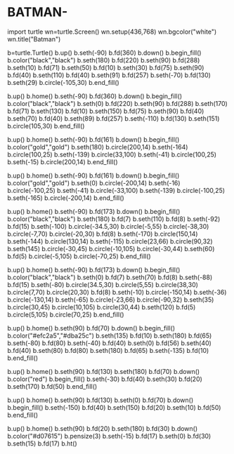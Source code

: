 # BATMAN-
import turtle
wn=turtle.Screen()
wn.setup(436,768)
wn.bgcolor("white")
wn.title("Batman")

b=turtle.Turtle()
b.up()
b.seth(-90)
b.fd(360)
b.down()
b.begin_fill()
b.color("black","black")
b.seth(180)
b.fd(220)
b.seth(90)
b.fd(288)
b.seth(10)
b.fd(71)
b.seth(50)
b.fd(10)
b.seth(30)
b.fd(75)
b.seth(90)
b.fd(40)
b.seth(110)
b.fd(40)
b.seth(91)
b.fd(257)
b.seth(-70)
b.fd(130)
b.seth(29)
b.circle(-105,30)
b.end_fill()

b.up()
b.home()
b.seth(-90)
b.fd(360)
b.down()
b.begin_fill()
b.color("black","black")
b.seth(0)
b.fd(220)
b.seth(90)
b.fd(288)
b.seth(170)
b.fd(71)
b.seth(130)
b.fd(10)
b.seth(150)
b.fd(75)
b.seth(90)
b.fd(40)
b.seth(70)
b.fd(40)
b.seth(89)
b.fd(257)
b.seth(-110)
b.fd(130)
b.seth(151)
b.circle(105,30)
b.end_fill()

b.up()
b.home()
b.seth(-90)
b.fd(161)
b.down()
b.begin_fill()
b.color("gold","gold")
b.seth(180)
b.circle(200,14)
b.seth(-164)
b.circle(100,25)
b.seth(-139)
b.circle(33,100)
b.seth(-41)
b.circle(100,25)
b.seth(-15)
b.circle(200,14)
b.end_fill()

b.up()
b.home()
b.seth(-90)
b.fd(161)
b.down()
b.begin_fill()
b.color("gold","gold")
b.seth(0)
b.circle(-200,14)
b.seth(-16)
b.circle(-100,25)
b.seth(-41)
b.circle(-33,100)
b.seth(-139)
b.circle(-100,25)
b.seth(-165)
b.circle(-200,14)
b.end_fill()

b.up()
b.home()
b.seth(-90)
b.fd(173)
b.down()
b.begin_fill()
b.color("black","black")
b.seth(180)
b.fd(7)
b.seth(110)
b.fd(8)
b.seth(-92)
b.fd(15)
b.seth(-100)
b.circle(-34.5,30)
b.circle(-5,55)
b.circle(-38,30)
b.circle(-7,70)
b.circle(-20,30)
b.fd(8)
b.seth(-170)
b.circle(150,14)
b.seth(-144)
b.circle(130,14)
b.seth(-115)
b.circle(23,66)
b.circle(90,32)
b.seth(145)
b.circle(-30,45)
b.circle(-10,105)
b.circle(-30,44)
b.seth(60)
b.fd(5)
b.circle(-5,105)
b.circle(-70,25)
b.end_fill()

b.up()
b.home()
b.seth(-90)
b.fd(173)
b.down()
b.begin_fill()
b.color("black","black")
b.seth(0)
b.fd(7)
b.seth(70)
b.fd(8)
b.seth(-88)
b.fd(15)
b.seth(-80)
b.circle(34.5,30)
b.circle(5,55)
b.circle(38,30)
b.circle(7,70)
b.circle(20,30)
b.fd(8)
b.seth(-10)
b.circle(-150,14)
b.seth(-36)
b.circle(-130,14)
b.seth(-65)
b.circle(-23,66)
b.circle(-90,32)
b.seth(35)
b.circle(30,45)
b.circle(10,105)
b.circle(30,44)
b.seth(120)
b.fd(5)
b.circle(5,105)
b.circle(70,25)
b.end_fill()

b.up()
b.home()
b.seth(90)
b.fd(70)
b.down()
b.begin_fill()
b.color("#efc2a5","#dba25c")
b.seth(135)
b.fd(10)
b.seth(180)
b.fd(65)
b.seth(-80)
b.fd(80)
b.seth(-40)
b.fd(40)
b.seth(0)
b.fd(56)
b.seth(40)
b.fd(40)
b.seth(80)
b.fd(80)
b.seth(180)
b.fd(65)
b.seth(-135)
b.fd(10)
b.end_fill()

b.up()
b.home()
b.seth(90)
b.fd(130)
b.seth(180)
b.fd(70)
b.down()
b.color("red")
b.begin_fill()
b.seth(-30)
b.fd(40)
b.seth(30)
b.fd(20)
b.seth(170)
b.fd(50)
b.end_fill()

b.up()
b.home()
b.seth(90)
b.fd(130)
b.seth(0)
b.fd(70)
b.down()
b.begin_fill()
b.seth(-150)
b.fd(40)
b.seth(150)
b.fd(20)
b.seth(10)
b.fd(50)
b.end_fill()

b.up()
b.home()
b.seth(90)
b.fd(20)
b.seth(180)
b.fd(30)
b.down()
b.color("#d07615")
b.pensize(3)
b.seth(-15)
b.fd(17)
b.seth(0)
b.fd(30)
b.seth(15)
b.fd(17)
b.ht()
